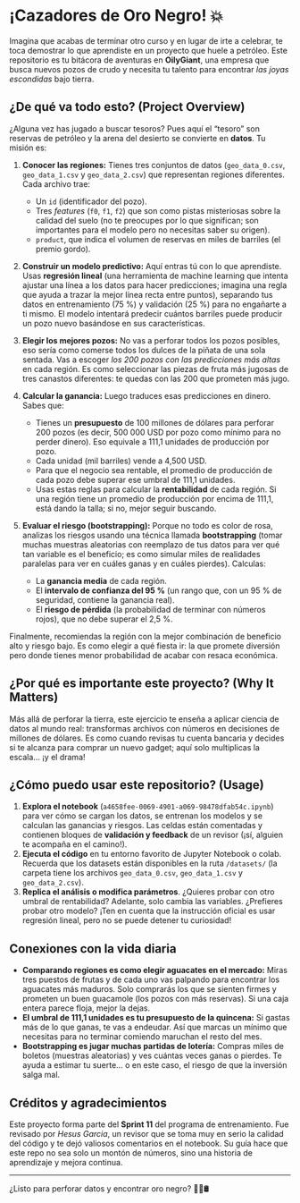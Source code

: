 # ¡Cazadores de Oro Negro! 💥

Imagina que acabas de terminar otro curso y en lugar de irte a celebrar, te toca demostrar lo que aprendiste en un proyecto que huele a petróleo. Este repositorio es tu bitácora de aventuras en **OilyGiant**, una empresa que busca nuevos pozos de crudo y necesita tu talento para encontrar *las joyas escondidas* bajo tierra.

## ¿De qué va todo esto? (Project Overview)

¿Alguna vez has jugado a buscar tesoros? Pues aquí el “tesoro” son reservas de petróleo y la arena del desierto se convierte en **datos**. Tu misión es:

1. **Conocer las regiones:** Tienes tres conjuntos de datos (`geo_data_0.csv`, `geo_data_1.csv` y `geo_data_2.csv`) que representan regiones diferentes. Cada archivo trae:
   - Un `id` (identificador del pozo).
   - Tres *features* (`f0`, `f1`, `f2`) que son como pistas misteriosas sobre la calidad del suelo (no te preocupes por lo que significan; son importantes para el modelo pero no necesitas saber su origen).
   - `product`, que indica el volumen de reservas en miles de barriles (el premio gordo).

2. **Construir un modelo predictivo:** Aquí entras tú con lo que aprendiste. Usas **regresión lineal** (una herramienta de machine learning que intenta ajustar una línea a los datos para hacer predicciones; imagina una regla que ayuda a trazar la mejor línea recta entre puntos), separando tus datos en entrenamiento (75 %) y validación (25 %) para no engañarte a ti mismo. El modelo intentará predecir cuántos barriles puede producir un pozo nuevo basándose en sus características.

3. **Elegir los mejores pozos:** No vas a perforar todos los pozos posibles, eso sería como comerse todos los dulces de la piñata de una sola sentada. Vas a escoger *los 200 pozos con las predicciones más altas* en cada región. Es como seleccionar las piezas de fruta más jugosas de tres canastos diferentes: te quedas con las 200 que prometen más jugo.

4. **Calcular la ganancia:** Luego traduces esas predicciones en dinero. Sabes que:
   - Tienes un **presupuesto** de 100 millones de dólares para perforar 200 pozos (es decir, 500 000 USD por pozo como mínimo para no perder dinero). Eso equivale a 111,1 unidades de producción por pozo.
   - Cada unidad (mil barriles) vende a 4,500 USD.
   - Para que el negocio sea rentable, el promedio de producción de cada pozo debe superar ese umbral de 111,1 unidades.
   - Usas estas reglas para calcular la **rentabilidad** de cada región. Si una región tiene un promedio de producción por encima de 111,1, está dando la talla; si no, mejor seguir buscando.

5. **Evaluar el riesgo (bootstrapping):** Porque no todo es color de rosa, analizas los riesgos usando una técnica llamada **bootstrapping** (tomar muchas muestras aleatorias con reemplazo de tus datos para ver qué tan variable es el beneficio; es como simular miles de realidades paralelas para ver en cuáles ganas y en cuáles pierdes). Calculas:
   - La **ganancia media** de cada región.
   - El **intervalo de confianza del 95 %** (un rango que, con un 95 % de seguridad, contiene la ganancia real).
   - El **riesgo de pérdida** (la probabilidad de terminar con números rojos), que no debe superar el 2,5 %.

Finalmente, recomiendas la región con la mejor combinación de beneficio alto y riesgo bajo. Es como elegir a qué fiesta ir: la que promete diversión pero donde tienes menor probabilidad de acabar con resaca económica.

## ¿Por qué es importante este proyecto? (Why It Matters)

Más allá de perforar la tierra, este ejercicio te enseña a aplicar ciencia de datos al mundo real: transformas archivos con números en decisiones de millones de dólares. Es como cuando revisas tu cuenta bancaria y decides si te alcanza para comprar un nuevo gadget; aquí solo multiplicas la escala… ¡y el drama!

## ¿Cómo puedo usar este repositorio? (Usage)

1. **Explora el notebook** (`a4658fee-0069-4901-a069-98478dfab54c.ipynb`) para ver cómo se cargan los datos, se entrenan los modelos y se calculan las ganancias y riesgos. Las celdas están comentadas y contienen bloques de **validación y feedback** de un revisor (¡sí, alguien te acompaña en el camino!).
2. **Ejecuta el código** en tu entorno favorito de Jupyter Notebook o colab. Recuerda que los datasets están disponibles en la ruta `/datasets/` (la carpeta tiene los archivos `geo_data_0.csv`, `geo_data_1.csv` y `geo_data_2.csv`).
3. **Replica el análisis o modifica parámetros**. ¿Quieres probar con otro umbral de rentabilidad? Adelante, solo cambia las variables. ¿Prefieres probar otro modelo? ¡Ten en cuenta que la instrucción oficial es usar regresión lineal, pero no se puede detener tu curiosidad!

## Conexiones con la vida diaria

- **Comparando regiones es como elegir aguacates en el mercado:** Miras tres puestos de frutas y de cada uno vas palpando para encontrar los aguacates más maduros. Solo comprarás los que se sienten firmes y prometen un buen guacamole (los pozos con más reservas). Si una caja entera parece floja, mejor la dejas.
- **El umbral de 111,1 unidades es tu presupuesto de la quincena:** Si gastas más de lo que ganas, te vas a endeudar. Así que marcas un mínimo que necesitas para no terminar comiendo maruchan el resto del mes.
- **Bootstrapping es jugar muchas partidas de lotería:** Compras miles de boletos (muestras aleatorias) y ves cuántas veces ganas o pierdes. Te ayuda a estimar tu suerte… o en este caso, el riesgo de que la inversión salga mal.

## Créditos y agradecimientos

Este proyecto forma parte del **Sprint 11** del programa de entrenamiento. Fue revisado por *Hesus Garcia*, un revisor que se toma muy en serio la calidad del código y te dejó valiosos comentarios en el notebook. Su guía hace que este repo no sea solo un montón de números, sino una historia de aprendizaje y mejora continua.

---

¿Listo para perforar datos y encontrar oro negro? 💪🏻🛢️
